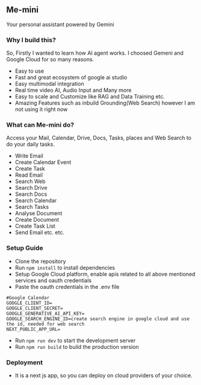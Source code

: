 ## Me-mini

Your personal assistant powered by Gemini

### Why I build this?
So, Firstly I wanted to learn how AI agent works. I choosed Gemeni and Google Cloud for so many reasons.
- Easy to use
- Fast and great ecosystem of google ai studio
- Easy multimodal integration
- Real time video AI, Audio Input and Many more
- Easy to scale and Customize like RAG and Data Training etc.
- Amazing Features such as inbuild Grounding(Web Search) however I am not using it right now


### What can Me-mini do?
Access your Mail, Calendar, Drive, Docs, Tasks, places and Web Search to do your daily tasks.
- Write Email
- Create Calendar Event
- Create Task
- Read Email
- Search Web
- Search Drive
- Search Docs
- Search Calendar
- Search Tasks
- Analyse Document
- Create Document
- Create Task List
- Send Email etc. etc.

### Setup Guide
- Clone the repository
- Run `npm install` to install dependencies
- Setup Google Cloud platform, enable apis related to all above mentioned services and oauth credentials
- Paste the oauth credentials in the .env file
```
#Google Calendar
GOOGLE_CLIENT_ID=
GOOGLE_CLIENT_SECRET=
GOOGLE_GENERATIVE_AI_API_KEY=
GOOGLE_SEARCH_ENGINE_ID=create search engine in google cloud and use the id, needed for web search
NEXT_PUBLIC_APP_URL=
```
- Run `npm run dev` to start the development server
- Run `npm run build` to build the production version 

### Deployment
- It is a next js app, so you can deploy on cloud providers of your choice. 




